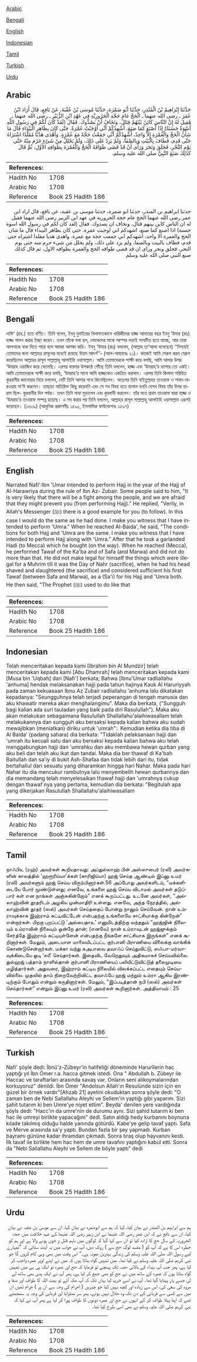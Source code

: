 [Arabic](#arabic)

[Bengali](#bengali)

[English](#english)

[Indonesian](#indonesian)

[Tamil](#tamil)

[Turkish](#turkish)

[Urdu](#urdu)

## Arabic


<div dir="rtl" lang="ar" style={{fontSize:'larger',backgroundColor:'#f8f9fa',padding:20}}>
حَدَّثَنَا إِبْرَاهِيمُ بْنُ الْمُنْذِرِ، حَدَّثَنَا أَبُو ضَمْرَةَ، حَدَّثَنَا مُوسَى بْنُ عُقْبَةَ، عَنْ نَافِعٍ، قَالَ أَرَادَ ابْنُ عُمَرَ ـ رضى الله عنهما ـ الْحَجَّ عَامَ حَجَّةِ الْحَرُورِيَّةِ فِي عَهْدِ ابْنِ الزُّبَيْرِ ـ رضى الله عنهما ـ فَقِيلَ لَهُ إِنَّ النَّاسَ كَائِنٌ بَيْنَهُمْ قِتَالٌ، وَنَخَافُ أَنْ يَصُدُّوكَ‏.‏ فَقَالَ ‏(‏لَقَدْ كَانَ لَكُمْ فِي رَسُولِ اللَّهِ أُسْوَةٌ حَسَنَةٌ‏)‏ إِذًا أَصْنَعَ كَمَا صَنَعَ، أُشْهِدُكُمْ أَنِّي أَوْجَبْتُ عُمْرَةً‏.‏ حَتَّى كَانَ بِظَاهِرِ الْبَيْدَاءِ قَالَ مَا شَأْنُ الْحَجِّ وَالْعُمْرَةِ إِلاَّ وَاحِدٌ، أُشْهِدُكُمْ أَنِّي جَمَعْتُ حَجَّةً مَعَ عُمْرَةٍ‏.‏ وَأَهْدَى هَدْيًا مُقَلَّدًا اشْتَرَاهُ حَتَّى قَدِمَ، فَطَافَ بِالْبَيْتِ وَبِالصَّفَا، وَلَمْ يَزِدْ عَلَى ذَلِكَ، وَلَمْ يَحْلِلْ مِنْ شَىْءٍ حَرُمَ مِنْهُ حَتَّى يَوْمِ النَّحْرِ، فَحَلَقَ وَنَحَرَ وَرَأَى أَنْ قَدْ قَضَى طَوَافَهُ الْحَجَّ وَالْعُمْرَةَ بِطَوَافِهِ الأَوَّلِ، ثُمَّ قَالَ كَذَلِكَ صَنَعَ النَّبِيُّ صلى الله عليه وسلم‏.‏
</div>
<div style={{backgroundColor:'#f8f9fa',padding:20, marginBottom: 10}}><table> <thead> <tr> <th>References:</th> <th></th> </tr> </thead> <tbody><tr><td>Hadith No</td><td>1708</td></tr><tr><td>Arabic No</td><td>1708</td></tr><tr><td>Reference</td><td>Book 25 Hadith 186</td></tr></tbody></table></div>


<div dir="rtl" lang="ar" style={{fontSize:'larger',backgroundColor:'#f8f9fa',padding:20}}>
حدثنا ابراهيم بن المنذر، حدثنا ابو ضمرة، حدثنا موسى بن عقبة، عن نافع، قال اراد ابن عمر رضى الله عنهما الحج عام حجة الحرورية في عهد ابن الزبير رضى الله عنهما فقيل له ان الناس كاين بينهم قتال، ونخاف ان يصدوك. فقال (لقد كان لكم في رسول الله اسوة حسنة) اذا اصنع كما صنع، اشهدكم اني اوجبت عمرة. حتى كان بظاهر البيداء قال ما شان الحج والعمرة الا واحد، اشهدكم اني جمعت حجة مع عمرة. واهدى هديا مقلدا اشتراه حتى قدم، فطاف بالبيت وبالصفا، ولم يزد على ذلك، ولم يحلل من شىء حرم منه حتى يوم النحر، فحلق ونحر وراى ان قد قضى طوافه الحج والعمرة بطوافه الاول، ثم قال كذلك صنع النبي صلى الله عليه وسلم
</div>
<div style={{backgroundColor:'#f8f9fa',padding:20, marginBottom: 10}}><table> <thead> <tr> <th>References:</th> <th></th> </tr> </thead> <tbody><tr><td>Hadith No</td><td>1708</td></tr><tr><td>Arabic No</td><td>1708</td></tr><tr><td>Reference</td><td>Book 25 Hadith 186</td></tr></tbody></table></div>

## Bengali


<div dir="ltr" lang="bn" style={{fontSize:'larger',backgroundColor:'#f8f9fa',padding:20}}>
নাফি‘ (রহ.) হতে বর্ণিত। তিনি বলেন, ইবনু যুবাইরের খিলাফতকালে খারিজীদের হাজ্জ আদায়ের বছর ইবনু ‘উমার (রাঃ) হাজ্জ পালন করার ইচ্ছা করেন। তখন তাঁকে বলা হল, লোকেদের মাঝে পরস্পর লড়াই সংঘটিত হতে যাচ্ছে, আর তারা আপনাকে বাধা দিতে পারে বলে আমরা আশঙ্কা করি। ইবনু ‘উমার (রাঃ) বললেন, (আল্লাহ তা‘আলা বলেছেন) ‘‘নিশ্চয়ই তোমাদের জন্য আল্লাহর রাসূলের মধ্যেই রয়েছে উত্তম আদর্শ’’- (আল-আহযাবঃ ২১)। কাজেই আমি সেরূপ করব যেরূপ করেছিলেন আল্লাহর রাসূল সাল্লাল্লাহু আলাইহি ওয়াসাল্লাম। আমি তোমাদেরকে সাক্ষী করে বলছি, আমি আমার উপর ‘উমরাহ ওয়াজিব করে ফেলেছি। এরপর বায়দার উপকন্ঠে পৌঁছে তিনি বললেন, হাজ্জ এবং ‘উমরাহ’র ব্যাপার তো একই। আমি তোমাদেরকে সাক্ষী করে বলছি, ‘উমরাহ’র সাথে আমি হাজ্জকেও একত্রিত করলাম। এরপর তিনি কিলাদা পরিহিত কুরবানীর জানোয়ার নিয়ে চললেন, যেটি তিনি আসার পথে কিনেছিলেন। অতঃপর তিনি বাইতুল্লাহর তাওয়াফ ও সাফা-মারওয়ার সা‘ঈ করলেন। তাছাড়া অতিরিক্ত কিছু করেননি এবং সে সব বিষয় হতে হালাল হননি যেসব বিষয় তাঁর উপর হারাম ছিল- কুরবানীর দিন পর্যন্ত। তখন তিনি মাথা মুড়ালেন এবং কুরবানী করলেন। তাঁর মতে প্রথম তাওয়াফ দ্বারা হাজ্জ ও ‘উমরাহ’র তাওয়াফ সম্পন্ন হয়েছে। এ সব করার পর তিনি বললেন, আল্লাহর রাসূল সাল্লাল্লাহু আলাইহি ওয়াসাল্লাম এরূপই করেছেন। (১৬৩৯) (আধুনিক প্রকাশনীঃ ১৫৯০, ইসলামিক ফাউন্ডেশনঃ ১৫৯৭)
</div>
<div style={{backgroundColor:'#f8f9fa',padding:20, marginBottom: 10}}><table> <thead> <tr> <th>References:</th> <th></th> </tr> </thead> <tbody><tr><td>Hadith No</td><td>1708</td></tr><tr><td>Arabic No</td><td>1708</td></tr><tr><td>Reference</td><td>Book 25 Hadith 186</td></tr></tbody></table></div>

## English


<div dir="ltr" lang="en" style={{fontSize:'larger',backgroundColor:'#f8f9fa',padding:20}}>
Narrated Nafi':Ibn 'Umar intended to perform Hajj in the year of the Hajj of Al-Harawriya during the rule of Ibn Az- Zubair. Some people said to him, "It is very likely that there will be a fight among the people, and we are afraid that they might prevent you (from performing Hajj)." He replied, "Verily, in Allah's Messenger (ﷺ) there is a good example for you (to follow). In this case I would do the same as he had done. I make you witness that I have intended to perform 'Umra." When he reached Al-Baida', he said, "The conditions for both Hajj and 'Umra are the same. I make you witness that I have intended to perform Hajj along with 'Umra." After that he took a garlanded Hadi (to Mecca) which he bought (on the way). When he reached (Mecca), he performed Tawaf of the Ka'ba and of Safa (and Marwa) and did not do more than that. He did not make legal for himself the things which were illegal for a Muhrim till it was the Day of Nahr (sacrifice), when he had his head shaved and slaughtered (the sacrifice) and considered sufficient his first Tawaf (between Safa and Marwa), as a (Sa'i) for his Hajj and 'Umra both. He then said, "The Prophet (ﷺ) used to do like that
</div>
<div style={{backgroundColor:'#f8f9fa',padding:20, marginBottom: 10}}><table> <thead> <tr> <th>References:</th> <th></th> </tr> </thead> <tbody><tr><td>Hadith No</td><td>1708</td></tr><tr><td>Arabic No</td><td>1708</td></tr><tr><td>Reference</td><td>Book 25 Hadith 186</td></tr></tbody></table></div>

## Indonesian


<div dir="ltr" lang="id" style={{fontSize:'larger',backgroundColor:'#f8f9fa',padding:20}}>
Telah menceritakan kepada kami [Ibrahim bin Al Mundzir] telah menceritakan kepada kami [Abu Dhamrah] telah menceritakan kepada kami [Musa bin 'Uqbah] dari [Nafi'] berkata; Bahwa [Ibnu'Umar radliallahu 'anhuma] hendak melaksanakan hajji pada tahun hajinya Kauk Al Haruriyyah pada zaman kekuasaan Ibnu Az Zubair radliallahu 'anhuma lalu dikatakan kepadanya: "Seungguhnya telah terjadi peperangan di tengah manusia dan aku khawatir mereka akan menghalangimu". Maka dia berkata, ("Sungguh bagi kalian ada suri tauladan yang baik pada diri Rasulullah"). Maka aku akan melakukan sebagaimana Rasulullah Shallallahu'alaihiwasallam telah melakukannya dan sungguh aku bersaksi kepada kalian bahwa aku sudah mewajibkan (meniatkan) diriku untuk 'umrah":. Kemudian ketika dia tiba di Al Baida' (padang sahara) dia berkata: "Tidaklah pelaksanaan hajji dan 'umrah itu kecuali satu dan aku bersaksi kepada kalian bahwa aku telah menggabungkan hajji dan 'umrahku dan aku membawa hewan qurban yang aku beli dan telah aku ikat dan tandai. Maka dia ber thawaf di Ka'bah Baitullah dan sa'iy di bukit Ash-Shafaa dan tidak lebih dari itu, tidak bertahallul dari sesuatu yang diharamkan hingga hari Nahar. Maka pada hari Nahar itu dia mencukur rambutnya lalu menyembelih hewan qurbannya dan dia memandang telah menyelesaikan thawaf hajji dan 'umrahnya cukup dengan thawaf nya yang pertama, kemudian dia berkata: "Begitulah apa yang dikerjakan Rasulullah Shallallahu'alaihiwasallam
</div>
<div style={{backgroundColor:'#f8f9fa',padding:20, marginBottom: 10}}><table> <thead> <tr> <th>References:</th> <th></th> </tr> </thead> <tbody><tr><td>Hadith No</td><td>1708</td></tr><tr><td>Arabic No</td><td>1708</td></tr><tr><td>Reference</td><td>Book 25 Hadith 186</td></tr></tbody></table></div>

## Tamil


<div dir="ltr" lang="ta" style={{fontSize:'larger',backgroundColor:'#f8f9fa',padding:20}}>
நாஃபிஉ (ரஹ்) அவர்கள் கூறியதாவது: அப்துல்லாஹ் பின் அஸ்ஸுபைர் (ரலி) அவர்களின் காலத்தில் ‘ஹரூரிய்யா’க்கள் (காரிஜிய்யா) ஹஜ் செய்த ஆண்டில் இப்னு உமர் (ரலி) அவர்களும் ஹஜ் செய்ய விரும்பினார்கள்.56 அப்போது அவர்களிடம், “மக்களிடையே போர் மூண்டுள்ளது; எனவே, உங்களை ஹஜ் செய்ய விடாமல் அவர்கள் தடுப்பார் கள் என நாங்கள் அஞ்சுகின்றோம்” எனக் கூறப்பட்டது. உடனே அவர்கள், “அல்லாஹ்வின் தூதரிடம் அழகிய முன்மாதிரி உள்ளது. எனவே, அந்த நேரத்தில், அல்லாஹ்வின் தூதர் (ஸல்) அவர்கள் செய்ததைப் போன்று நானும் செய்வேன். நான் உம்ராவுக்காக இஹ்ராம் கட்டிவிட்டேன் என்பதற்கு உங்களையே சாட்சியாக்கு கின்றேன்” என்றார்கள். பிறகு புறப்பட்டு ‘அல்பைதாஉ’ எனுமிடத்திற்கு வந்ததும் “ஹஜ்ஜின் நிலையும் உம்ராவின் நிலையும் ஒன்றே தான்; (எனவே) நான் உம்ராவுடன் ஹஜ்ஜுக்கும் சேர்த்தே இஹ்ராம் கட்டியுள்ளேன் என்பதற்கு நீங்களே சாட்சியாக இருங்கள்” எனக் கூறினார்கள். மேலும், அடையாள மாலையிடப்பட்ட குர்பானி பிராணியை விலைக்கு வாங்கிக் கொண்டுசென்றார்கள். மக்கா வந்து கஅபாவை தவாஃப் செய்துவிட்டு, ஸஃபா-மர்வாவுக்கிடையே ஓடி ‘சயீ’ செய்தார்கள். இதைவிட வேறெதுவும் அதிகமாகச் செய்யவில்லை. துல்ஹஜ் பத்தாம் நாளில்தான் குர்பானி பிராணியைப் பலியிட்டுவிட்டுத் தலைமுடியை மழித்தார்கள். அதுவரை, இஹ்ராம் கட்டிய நிலையில் விலக்கப்பட்ட எதையும் செய்யவில்லை. முதலில் தாம் நிறைவேற்றிவிட்ட தவாஃபே ஹஜ் மற்றும் உம்ரா ஆகிய இரண்டிற்கும் போதும் என்றும் கருதினார்கள். மேலும், “இப்படித்தான் நபி (ஸல்) அவர்கள் செய்தார்கள்” என்றும் இப்னு உமர் (ரலி) அவர்கள் கூறினார்கள். அத்தியாயம் : 25
</div>
<div style={{backgroundColor:'#f8f9fa',padding:20, marginBottom: 10}}><table> <thead> <tr> <th>References:</th> <th></th> </tr> </thead> <tbody><tr><td>Hadith No</td><td>1708</td></tr><tr><td>Arabic No</td><td>1708</td></tr><tr><td>Reference</td><td>Book 25 Hadith 186</td></tr></tbody></table></div>

## Turkish


<div dir="ltr" lang="tr" style={{fontSize:'larger',backgroundColor:'#f8f9fa',padding:20}}>
Nafi' şöyle dedi: İbnü'z-Zübeyr'in halifeliği döneminde Harurîlerin hac yaptığı yıl İbn Ömer r.a. hacca gitmek istedi. Ona " Abdullah b. Zübeyr ile Haccac ve taraftarları arasında savaş var. Onların seni alıkoymalarından korkuyoruz" denildi. İbn Ömer "Andolsun Allah'ın Resulünde sizin için en güzel bir örnek vardır"[Ahzab 21] ayetini okuduktan sonra şöyle dedi: "O zaman ben de Nebi Sallallahu Aleyhi ve Sellem'in yaptığı gibi yaparım. Sizi şahit tutarım ki ben Umre'ye niyet ettim". Beyda' denilen yere vardığında şöyls dedi: "Hacc'ın da umre'nin de durumu aynı. Sizi şahid tutarım ki ben hac ile umreyi birlikte yapacağım" dedi. Satın aldığı hedy kurbanını boynuna kılade takılmış olduğu halde yanında götürdü. Kabe'ye gelip tavaf yaptı. Safa ve Merve arasında sa'y yaptı. Bundan fazla bir şey yapmadı. Kurban bayramı gününe kadar ihramdan çıkmadı. Sonra tıraş olup hayvanını kesti. İlk tavaf ile birlikte hem hac hem de umre tavafını yaptığını kabul etti. Sonra da "Nebi Sallallahu Aleyhi ve Sellem de böyle yaptı" dedi
</div>
<div style={{backgroundColor:'#f8f9fa',padding:20, marginBottom: 10}}><table> <thead> <tr> <th>References:</th> <th></th> </tr> </thead> <tbody><tr><td>Hadith No</td><td>1708</td></tr><tr><td>Arabic No</td><td>1708</td></tr><tr><td>Reference</td><td>Book 25 Hadith 186</td></tr></tbody></table></div>

## Urdu


<div dir="rtl" lang="ur" style={{fontSize:'larger',backgroundColor:'#f8f9fa',padding:20}}>
ہم سے ابراہیم بن المنذر نے بیان کیا، کہا کہ ہم سے ابوضمرہ نے بیان کیا، ان سے موسیٰ بن عقبہ نے بیان کیا، ان سے نافع نے کہ ابن عمر رضی اللہ عنہما نے ابن زبیر رضی اللہ عنہما کے عہد خلافت میں حجۃ الحروریہ کے سال حج کا ارادہ کیا تو ان سے کہا گیا کہ لوگوں میں باہم قتل و خون ہونے والا ہے اور ہم کو خطرہ اس کا ہے کہ آپ کو ( مفسد لوگ حج سے ) روک دیں، آپ نے جواب میں یہ آیت سنائی کہ ”تمہارے لیے رسول اللہ صلی اللہ علیہ وسلم کی زندگی بہترین نمونہ ہے۔“ اس وقت میں بھی وہی کام کروں گا جو نبی کریم صلی اللہ علیہ وسلم نے کیا تھا۔ میں تمہیں گواہ بناتا ہوں کہ میں نے اپنے اوپر عمرہ واجب کر لیا ہے، پھر جب آپ بیداء کے بالائی حصہ تک پہنچے تو فرمایا کہ حج اور عمرہ تو ایک ہی ہے میں تمہیں گواہ بناتا ہوں کہ عمرہ کے ساتھ میں نے حج کو بھی جمع کر لیا ہے، پھر آپ نے ایک ہدی بھی ساتھ لے لی جسے ہار پہنایا گیا تھا۔ آپ نے اسے خرید لیا یہاں تک کہ آپ مکہ آئے تو بیت اللہ کا طواف اور صفا و مروہ کی سعی کی، اس سے زیادہ اور کچھ نہیں کیا جو چیزیں ( احرام کی وجہ سے ان پر ) حرام تھیں ان میں سے کسی سے قربانی کے دن تک وہ حلال نہیں ہوئے، پھر سر منڈوایا اور قربانی کی وجہ یہ سمجھتے تھے کہ اپنا پہلا طواف کر کے انہوں نے حج اور عمرہ دونوں کا طواف پورا کر لیا ہے پھر آپ نے کہا کہ نبی کریم صلی اللہ علیہ وسلم نے بھی اسی طرح کیا تھا۔
</div>
<div style={{backgroundColor:'#f8f9fa',padding:20, marginBottom: 10}}><table> <thead> <tr> <th>References:</th> <th></th> </tr> </thead> <tbody><tr><td>Hadith No</td><td>1708</td></tr><tr><td>Arabic No</td><td>1708</td></tr><tr><td>Reference</td><td>Book 25 Hadith 186</td></tr></tbody></table></div>